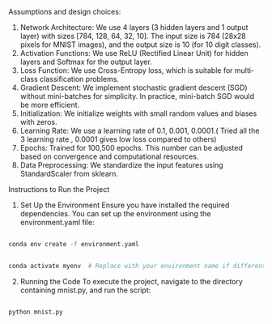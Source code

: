 Assumptions and design choices:
1. Network Architecture: We use 4 layers (3 hidden layers and 1 output layer) with sizes [784, 128, 64, 32, 10]. The input size is 784 (28x28 pixels for MNIST images), and the output size is 10 (for 10 digit classes).
2. Activation Functions: We use ReLU (Rectified Linear Unit) for hidden layers and Softmax for the output layer.
3. Loss Function: We use Cross-Entropy loss, which is suitable for multi-class classification problems.
4. Gradient Descent: We implement stochastic gradient descent (SGD) without mini-batches for simplicity. In practice, mini-batch SGD would be more efficient.
5. Initialization: We initialize weights with small random values and biases with zeros.
6. Learning Rate: We use a learning rate of 0.1, 0.001, 0.0001.( Tried all the 3 learning rate , 0.0001 gives low loss compared to others)
7. Epochs: Trained for 100,500 epochs. This number can be adjusted based on convergence and computational resources.
8. Data Preprocessing: We standardize the input features using StandardScaler from sklearn.

Instructions to Run the Project
1. Set Up the Environment
Ensure you have installed the required dependencies. You can set up the environment using the environment.yaml file:

```bash

conda env create -f environment.yaml

```
```bash

conda activate myenv  # Replace with your environment name if different

```
2. Running the Code
To execute the project, navigate to the directory containing mnist.py, and run the script:

```bash

python mnist.py

```
